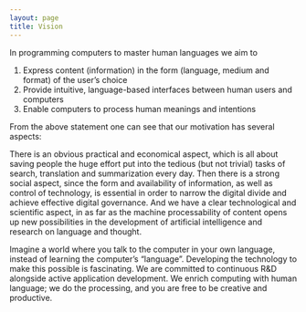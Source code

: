 ```yaml
---
layout: page
title: Vision
---
```



In programming computers to master human languages we aim to

1. Express content (information) in the form (language, medium and format) of the user’s choice
2. Provide intuitive, language-based interfaces between human users and computers
3. Enable computers to process human meanings and intentions

From the above statement one can see that our motivation has several aspects:

There is an obvious practical and economical aspect, which is all about saving people the huge effort put into the tedious (but not trivial) tasks of search, translation and summarization every day. Then there is a strong social aspect, since the form and availability of information, as well as control of technology, is essential in order to narrow the digital divide and achieve effective digital governance. And we have a clear technological and scientific aspect, in as far as the machine processability of content opens up new possibilities in the development of artificial intelligence and research on language and thought.

Imagine a world where you talk to the computer in your own language, instead of learning the computer’s “language”. Developing the technology to make this possible is fascinating. We are committed to continuous R&D alongside active application development. We enrich computing with human language; we do the processing, and you are free to be creative and productive.